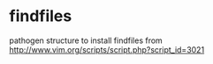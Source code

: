 findfiles
=========

pathogen structure to install findfiles from http://www.vim.org/scripts/script.php?script_id=3021
